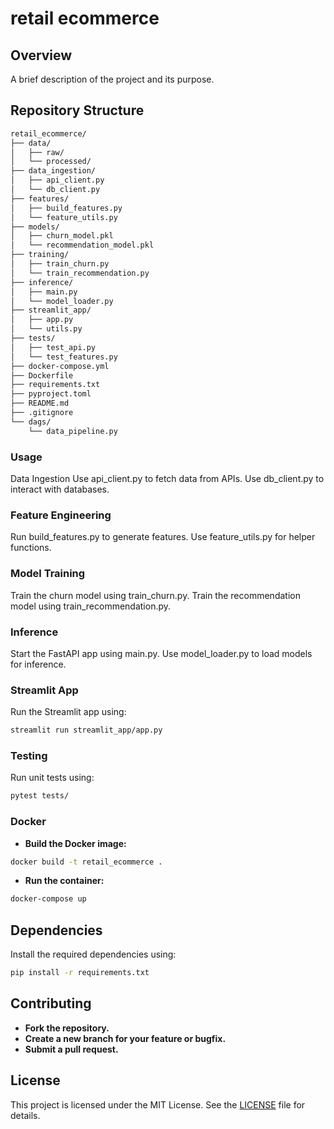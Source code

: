 # retail ecommerce

## Overview
A brief description of the project and its purpose.

## Repository Structure
```bash
retail_ecommerce/
├── data/                     
│   ├── raw/                
│   └── processed/           
├── data_ingestion/           
│   ├── api_client.py        
│   └── db_client.py         
├── features/                 
│   ├── build_features.py    
│   └── feature_utils.py     
├── models/                   
│   ├── churn_model.pkl     
│   └── recommendation_model.pkl 
├── training/             
│   ├── train_churn.py      
│   └── train_recommendation.py 
├── inference/                
│   ├── main.py              
│   └── model_loader.py      
├── streamlit_app/          
│   ├── app.py               
│   └── utils.py             
├── tests/                  
│   ├── test_api.py          
│   └── test_features.py     
├── docker-compose.yml        
├── Dockerfile                  
├── requirements.txt            
├── pyproject.toml           
├── README.md               
├── .gitignore                
└── dags/                  
    └── data_pipeline.py     
``` 

### Usage
Data Ingestion
Use api_client.py to fetch data from APIs. Use db_client.py to interact with databases.

### Feature Engineering
Run build_features.py to generate features. Use feature_utils.py for helper functions.

### Model Training
Train the churn model using train_churn.py. Train the recommendation model using train_recommendation.py.

### Inference
Start the FastAPI app using main.py. Use model_loader.py to load models for inference.

### Streamlit App
Run the Streamlit app using:
```bash  
streamlit run streamlit_app/app.py
```

### Testing
Run unit tests using:
```bash
pytest tests/
```

### Docker
- **Build the Docker image:**
```bash
docker build -t retail_ecommerce .
```
- **Run the container:**
```bash
docker-compose up
```

## Dependencies
Install the required dependencies using:
```bash
pip install -r requirements.txt
```

## Contributing
- **Fork the repository.** 
- **Create a new branch for your feature or bugfix.** 
- **Submit a pull request.**

## License
This project is licensed under the MIT License. See the [LICENSE](./LICENSE) file for details.
